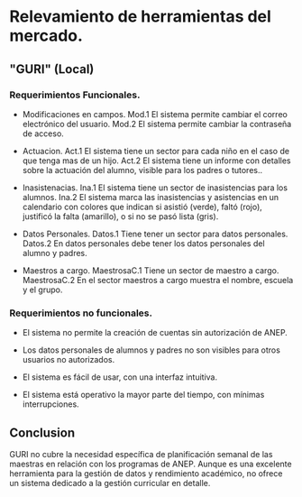 # Relevamiento de herramientas del mercado.

## "GURI" (Local)

### Requerimientos Funcionales.

- Modificaciones en campos.
Mod.1
El sistema permite cambiar el correo electrónico del usuario.
Mod.2
El sistema permite cambiar la contraseña de acceso.

- Actuacion.
Act.1
El sistema tiene un sector para cada niño en el caso de que tenga mas de un hijo. 
Act.2
El sistema tiene un informe con detalles sobre la actuación del alumno, visible para los padres o tutores..

- Inasistenacias.
Ina.1
El sistema tiene un sector de inasistencias para los alumnos.
Ina.2
El sistema marca las inasistencias y asistencias en un calendario con colores que indican si asistió (verde), faltó (rojo), justificó la falta (amarillo), o si no se pasó lista (gris).

- Datos Personales.
Datos.1
Tiene tener un sector para datos personales.
Datos.2
En datos personales debe tener los datos personales del alumno y padres.

- Maestros a cargo.
MaestrosaC.1
Tiene un sector de maestro a cargo.
MaestrosaC.2
En el sector maestros a cargo muestra el nombre, escuela y el grupo.

### Requerimientos no funcionales.

- El sistema no permite la creación de cuentas sin autorización de ANEP.

- Los datos personales de alumnos y padres no son visibles para otros usuarios no autorizados.

- El sistema es fácil de usar, con una interfaz intuitiva.

- El sistema está operativo la mayor parte del tiempo, con mínimas interrupciones.

## Conclusion
GURI no cubre la necesidad específica de planificación semanal de las maestras en relación con los programas de ANEP. Aunque es una excelente herramienta para la gestión de datos y rendimiento académico, no ofrece un sistema dedicado a la gestión curricular en detalle.

